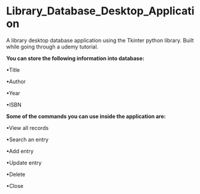 # Library_Database_Desktop_Application
A library desktop database application using the Tkinter python library.  Built while going through a udemy tutorial.  


<b>You can store the following information into database: </b>


•Title

•Author

•Year

•ISBN


<b>Some of the commands you can use inside the application are:  </b>


•View all records

•Search an entry

•Add entry

•Update entry

•Delete

•Close

